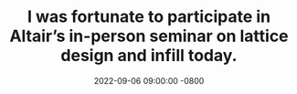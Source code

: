 ---
title: >-  
  I was fortunate to participate in Altair’s in-person seminar on lattice design and infill today.
date: 2022-09-06 09:00:00 -0800  
---